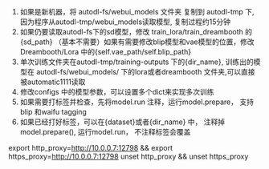 1. 如果是新机器，将 autodl-fs/webui_models 文件夹 复制到 autodl-tmp 下, 
    因为程序从autodl-tmp/webui_models读取模型, 复制过程约15分钟
2. 如果仍要读取autodl-fs下的sd模型，修改 train_lora/train_dreambooth 的 {sd_path}
    （基本不需要）如果有需要修改blip模型和vae模型的位置，修改 Dreambooth/Lora 中的{self.vae_path/self.blip_path}
3. 单次训练文件夹在autodl-tmp/training-outputs 下的{dir_name}, 训练出的模型在 autodl-fs/webui_models/ 下的lora或者dreambooth 文件夹,可以直接被automatic1111读取  
4. 修改configs 中的模型参数，可以设置多个dict来实现多次训练
5. 如果需要打标签并检查，先将model.run 注释，运行model.prepare， 支持blip 和waifu tagging
6. 如果已经打好标签，可以在{dataset}或者{dir_name} 中， 注释掉model.prepare(), 运行model.run， 不注释标签会覆盖

export http_proxy=http://10.0.0.7:12798 && export https_proxy=http://10.0.0.7:12798
unset http_proxy && unset https_proxy